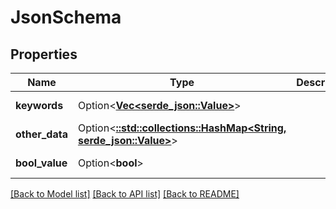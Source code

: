 # JsonSchema

## Properties

Name | Type | Description | Notes
------------ | ------------- | ------------- | -------------
**keywords** | Option<[**Vec<serde_json::Value>**](serde_json::Value.md)> |  | [optional][readonly]
**other_data** | Option<[**::std::collections::HashMap<String, serde_json::Value>**](serde_json::Value.md)> |  | [optional][readonly]
**bool_value** | Option<**bool**> |  | [optional][readonly]

[[Back to Model list]](../README.md#documentation-for-models) [[Back to API list]](../README.md#documentation-for-api-endpoints) [[Back to README]](../README.md)


